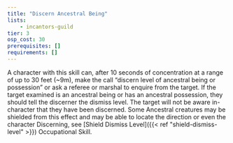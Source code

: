 ```yaml
---
title: "Discern Ancestral Being"
lists:
    - incantors-guild
tier: 3
osp_cost: 30
prerequisites: []
requirements: []
---
```

A character with this skill can, after 10 seconds of concentration at a range of up to 30 feet (~9m), make the call “discern level of ancestral being or possession” or ask a referee or marshal to enquire from the target. If the target examined is an ancestral being or has an ancestral possession, they should tell the discerner the dismiss level. The target will not be aware in-character that they have been discerned. Some Ancestral creatures may be shielded from this effect and may be able to locate the direction or even the character Discerning, see [Shield Dismiss Level]({{< ref "shield-dismiss-level" >}}) Occupational Skill.